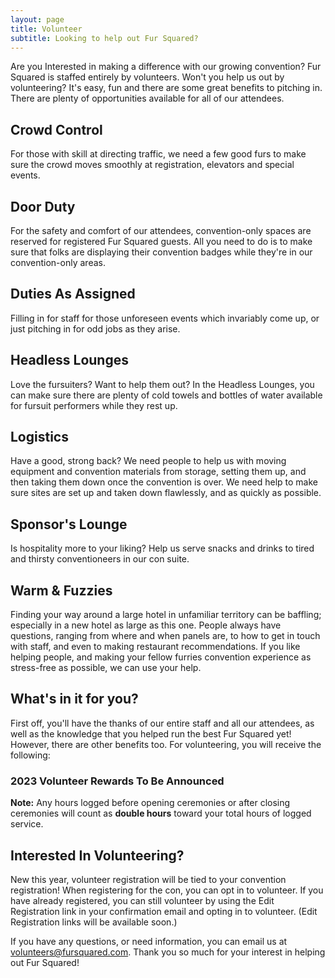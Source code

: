 ```yaml
---
layout: page
title: Volunteer
subtitle: Looking to help out Fur Squared?
---
```

Are you Interested in making a difference with our growing convention? Fur Squared is staffed entirely by volunteers. Won't you help us out by volunteering? It's easy, fun and there are some great benefits to pitching in. There are plenty of opportunities available for all of our attendees.

## Crowd Control

For those with skill at directing traffic, we need a few good furs to make sure the crowd moves smoothly at registration, elevators and special events.

## Door Duty

For the safety and comfort of our attendees, convention-only spaces are reserved for registered Fur Squared guests. All you need to do is to make sure that folks are displaying their convention badges while they're in our convention-only areas.

## Duties As Assigned

Filling in for staff for those unforeseen events which invariably come up, or just pitching in for odd jobs as they arise.

## Headless Lounges

Love the fursuiters?  Want to help them out?  In the Headless Lounges, you can make sure there are plenty of cold towels and bottles of water available for fursuit performers while they rest up.

## Logistics

Have a good, strong back? We need people to help us with moving equipment and convention materials from storage, setting them up, and then taking them down once the convention is over.  We need help to make sure sites are set up and taken down flawlessly, and as quickly as possible.

## Sponsor's Lounge

Is hospitality more to your liking? Help us serve snacks and drinks to tired and thirsty conventioneers in our con suite.

## Warm & Fuzzies

Finding your way around a large hotel in unfamiliar territory can be baffling; especially in a new hotel as large as this one. People always have questions, ranging from where and when panels are, to how to get in touch with staff, and even to making restaurant recommendations. If you like helping people, and making your fellow furries convention experience as stress-free as possible, we can use your help.

## What's in it for you?

First off, you'll have the thanks of our entire staff and all our attendees, as well as the knowledge that you helped run the best Fur Squared yet\! However, there are other benefits too. For volunteering, you will receive the following:

### 2023 Volunteer Rewards To Be Announced

**Note:** Any hours logged before opening ceremonies or after closing ceremonies will count as **double hours** toward your total hours of logged service.

## Interested In Volunteering?

New this year, volunteer registration will be tied to your convention registration! When registering for the con, you can opt in to volunteer. If you have already registered, you can still volunteer by using the Edit Registration link in your confirmation email and opting in to volunteer. (Edit Registration links will be available soon.)

If you have any questions, or need information, you can email us at [volunteers@fursquared.com](mailto:volunteers@fursquared.com). Thank you so much for your interest in helping out Fur Squared\!
